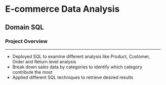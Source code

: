 # E-commerce Data Analysis

## Domain SQL

### Project Overview
---
- Deployed SQL to examine different analysis like Product, Customer, Order and Return level analysis
- Break down sales data by categories to identify which category contribute the most
- Applied different SQL techniques to retrieve desired results
